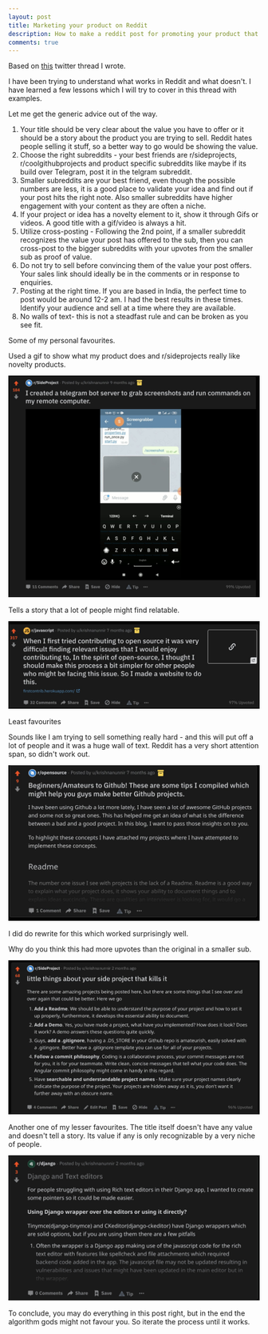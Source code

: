 ```yaml
---
layout: post
title: Marketing your product on Reddit
description: How to make a reddit post for promoting your product that doesn't get downvoted.
comments: true
---
```


Based on [this](https://twitter.com/bizzaretor/status/1372563104614260738) twitter thread I wrote.

I have been trying to understand what works in Reddit and what doesn't. I have learned a few lessons which I will try to cover in this thread with examples.

Let me get the generic advice out of the way.

1. Your title should be very clear about the value you have to offer or it should be a story about the product you are trying to sell. Reddit hates people selling it stuff, so a better way to go would be showing the value.
2. Choose the right subreddits - your best friends are r/sideprojects, r/coolgithubprojects and product specific subreddits like maybe if its build over Telegram, post it in the telgram subreddit.
3. Smaller subreddits are your best friend, even though the possible numbers are less, it is a good place to validate your idea and find out if your post hits the right note. Also smaller subreddits have higher engagement with your content as they are often a niche.
4. If your project or idea has a novelty element to it, show it through Gifs or videos. A good title with a gif/video is always a hit.
5. Utilize cross-posting - Following the 2nd point, if a smaller subreddit recognizes the value your post has offered to the sub, then you can cross-post to the bigger subreddits with your upvotes from the smaller sub as proof of value.
6. Do not try to sell before convincing them of the value your post offers. Your sales link should ideally be in the comments or in response to enquiries.
7. Posting at the right time. If you are based in India, the perfect time to post would be around 12-2 am. I had the best results in these times. Identify your audience and sell at a time where they are available.
8. No walls of text- this is not a steadfast rule and can be broken as you see fit.

Some of my personal favourites.

Used a gif to show what my product does and r/sideprojects really like novelty products.  

<img src="../images/telegrombot.jpeg">

Tells a story that a lot of people might find relatable.

<img src="../images/firstcontrib.jpeg">

Least favourites

Sounds like I am trying to sell something really hard - and this will put off a lot of people and it was a huge wall of text. Reddit has a very short attention span, so didn't work out.

<img src="../images/firstwritesideproject.jpeg">

I did do rewrite for this which worked surprisingly well. 

Why do you think this had more upvotes than the original in a smaller sub.

<img src="../images/rewritesideproject.jpeg">

Another one of my lesser favourites. The title itself doesn't have any value and doesn't tell a story. Its value if any is only recognizable by a very niche of people.

<img src="../images/djangotexteditor.jpeg">


To conclude, you may do everything in this post right, but in the end the algorithm gods might not favour you. So iterate the process until it works.